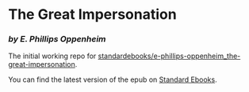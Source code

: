 # The Great Impersonation 
### *by E. Phillips Oppenheim*

The initial working repo for [standardebooks/e-phillips-oppenheim_the-great-impersonation](https://github.com/standardebooks/e-phillips-oppenheim_the-great-impersonation). 

You can find the latest version of the epub on [Standard Ebooks](https://standardebooks.org/ebooks/e-phillips-oppenheim/the-great-impersonation).
